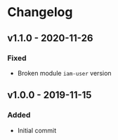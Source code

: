 # Changelog

## v1.1.0 - 2020-11-26

### Fixed

- Broken module `iam-user` version

## v1.0.0 - 2019-11-15

### Added

- Initial commit
